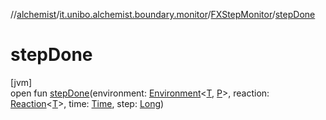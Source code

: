 //[alchemist](../../../index.md)/[it.unibo.alchemist.boundary.monitor](../index.md)/[FXStepMonitor](index.md)/[stepDone](step-done.md)

# stepDone

[jvm]\
open fun [stepDone](step-done.md)(environment: [Environment](../../it.unibo.alchemist.model.interfaces/-environment/index.md)<[T](https://docs.oracle.com/javase/8/docs/api/java/util/function/BiConsumer.html), [P](../../it.unibo.alchemist.boundary.interfaces/-draw-command/index.md)>, reaction: [Reaction](../../it.unibo.alchemist.model.interfaces/-reaction/index.md)<[T](https://docs.oracle.com/javase/8/docs/api/java/util/function/BiConsumer.html)>, time: [Time](../../it.unibo.alchemist.model.interfaces/-time/index.md), step: [Long](https://kotlinlang.org/api/latest/jvm/stdlib/kotlin/-long/index.html))

